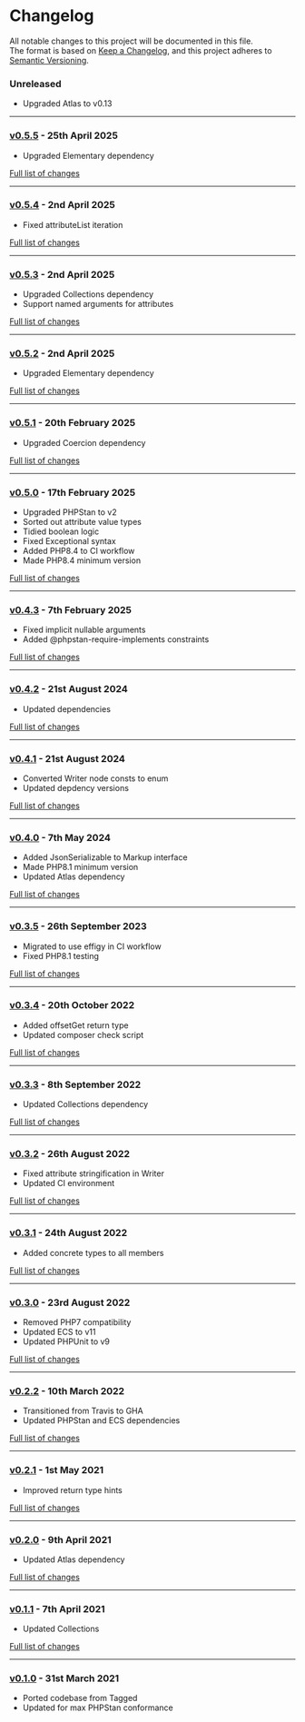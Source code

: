 # Changelog

All notable changes to this project will be documented in this file.<br>
The format is based on [Keep a Changelog](https://keepachangelog.com/en/1.0.0/),
and this project adheres to [Semantic Versioning](https://semver.org/spec/v2.0.0.html).

### Unreleased
- Upgraded Atlas to v0.13

---

### [v0.5.5](https://github.com/decodelabs/exemplar/commits/v0.5.5) - 25th April 2025

- Upgraded Elementary dependency

[Full list of changes](https://github.com/decodelabs/exemplar/compare/v0.5.4...v0.5.5)

---

### [v0.5.4](https://github.com/decodelabs/exemplar/commits/v0.5.4) - 2nd April 2025

- Fixed attributeList iteration

[Full list of changes](https://github.com/decodelabs/exemplar/compare/v0.5.3...v0.5.4)

---

### [v0.5.3](https://github.com/decodelabs/exemplar/commits/v0.5.3) - 2nd April 2025

- Upgraded Collections dependency
- Support named arguments for attributes

[Full list of changes](https://github.com/decodelabs/exemplar/compare/v0.5.2...v0.5.3)

---

### [v0.5.2](https://github.com/decodelabs/exemplar/commits/v0.5.2) - 2nd April 2025

- Upgraded Elementary dependency

[Full list of changes](https://github.com/decodelabs/exemplar/compare/v0.5.1...v0.5.2)

---

### [v0.5.1](https://github.com/decodelabs/exemplar/commits/v0.5.1) - 20th February 2025

- Upgraded Coercion dependency

[Full list of changes](https://github.com/decodelabs/exemplar/compare/v0.5.0...v0.5.1)

---

### [v0.5.0](https://github.com/decodelabs/exemplar/commits/v0.5.0) - 17th February 2025

- Upgraded PHPStan to v2
- Sorted out attribute value types
- Tidied boolean logic
- Fixed Exceptional syntax
- Added PHP8.4 to CI workflow
- Made PHP8.4 minimum version

[Full list of changes](https://github.com/decodelabs/exemplar/compare/v0.4.3...v0.5.0)

---

### [v0.4.3](https://github.com/decodelabs/exemplar/commits/v0.4.3) - 7th February 2025

- Fixed implicit nullable arguments
- Added @phpstan-require-implements constraints

[Full list of changes](https://github.com/decodelabs/exemplar/compare/v0.4.2...v0.4.3)

---

### [v0.4.2](https://github.com/decodelabs/exemplar/commits/v0.4.2) - 21st August 2024

- Updated dependencies

[Full list of changes](https://github.com/decodelabs/exemplar/compare/v0.4.1...v0.4.2)

---

### [v0.4.1](https://github.com/decodelabs/exemplar/commits/v0.4.1) - 21st August 2024

- Converted Writer node consts to enum
- Updated depdency versions

[Full list of changes](https://github.com/decodelabs/exemplar/compare/v0.4.0...v0.4.1)

---

### [v0.4.0](https://github.com/decodelabs/exemplar/commits/v0.4.0) - 7th May 2024

- Added JsonSerializable to Markup interface
- Made PHP8.1 minimum version
- Updated Atlas dependency

[Full list of changes](https://github.com/decodelabs/exemplar/compare/v0.3.5...v0.4.0)

---

### [v0.3.5](https://github.com/decodelabs/exemplar/commits/v0.3.5) - 26th September 2023

- Migrated to use effigy in CI workflow
- Fixed PHP8.1 testing

[Full list of changes](https://github.com/decodelabs/exemplar/compare/v0.3.4...v0.3.5)

---

### [v0.3.4](https://github.com/decodelabs/exemplar/commits/v0.3.4) - 20th October 2022

- Added offsetGet return type
- Updated composer check script

[Full list of changes](https://github.com/decodelabs/exemplar/compare/v0.3.3...v0.3.4)

---

### [v0.3.3](https://github.com/decodelabs/exemplar/commits/v0.3.3) - 8th September 2022

- Updated Collections dependency

[Full list of changes](https://github.com/decodelabs/exemplar/compare/v0.3.2...v0.3.3)

---

### [v0.3.2](https://github.com/decodelabs/exemplar/commits/v0.3.2) - 26th August 2022

- Fixed attribute stringification in Writer
- Updated CI environment

[Full list of changes](https://github.com/decodelabs/exemplar/compare/v0.3.1...v0.3.2)

---

### [v0.3.1](https://github.com/decodelabs/exemplar/commits/v0.3.1) - 24th August 2022

- Added concrete types to all members

[Full list of changes](https://github.com/decodelabs/exemplar/compare/v0.3.0...v0.3.1)

---

### [v0.3.0](https://github.com/decodelabs/exemplar/commits/v0.3.0) - 23rd August 2022

- Removed PHP7 compatibility
- Updated ECS to v11
- Updated PHPUnit to v9

[Full list of changes](https://github.com/decodelabs/exemplar/compare/v0.2.2...v0.3.0)

---

### [v0.2.2](https://github.com/decodelabs/exemplar/commits/v0.2.2) - 10th March 2022

- Transitioned from Travis to GHA
- Updated PHPStan and ECS dependencies

[Full list of changes](https://github.com/decodelabs/exemplar/compare/v0.2.1...v0.2.2)

---

### [v0.2.1](https://github.com/decodelabs/exemplar/commits/v0.2.1) - 1st May 2021

- Improved return type hints

[Full list of changes](https://github.com/decodelabs/exemplar/compare/v0.2.0...v0.2.1)

---

### [v0.2.0](https://github.com/decodelabs/exemplar/commits/v0.2.0) - 9th April 2021

- Updated Atlas dependency

[Full list of changes](https://github.com/decodelabs/exemplar/compare/v0.1.1...v0.2.0)

---

### [v0.1.1](https://github.com/decodelabs/exemplar/commits/v0.1.1) - 7th April 2021

- Updated Collections

[Full list of changes](https://github.com/decodelabs/exemplar/compare/v0.1.0...v0.1.1)

---

### [v0.1.0](https://github.com/decodelabs/exemplar/commits/v0.1.0) - 31st March 2021

- Ported codebase from Tagged
- Updated for max PHPStan conformance
